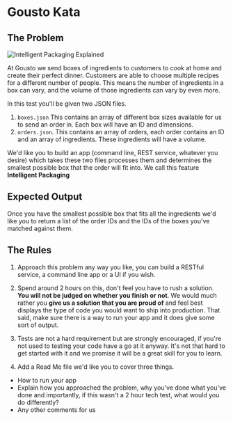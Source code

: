# Gousto Kata

## The Problem

![Intelligent Packaging Explained](https://i.imgur.com/8iPoykn.png)

At Gousto we send boxes of ingredients to customers to cook at home and create their perfect dinner. Customers are able to choose multiple recipes for a different number of people. This means the number of ingredients in a box can vary, and the volume of those ingredients can vary by even more.

In this test you'll be given two JSON files.

1. `boxes.json`
   This contains an array of different box sizes available for us to send an order in. Each box will have an ID and dimensions.
2. `orders.json`.
   This contains an array of orders, each order contains an ID and an array of ingredients. These ingredients will have a volume.

We'd like you to build an app (command line, REST service, whatever you desire) which takes these two files processes them and determines the smallest possible box that the order will fit into. We call this feature **Intelligent Packaging**

## Expected Output

Once you have the smallest possible box that fits all the ingredients we'd like you to return a list of the order IDs and the IDs of the boxes you've matched against them.

## The Rules

1. Approach this problem any way you like, you can build a RESTful service, a command line app or a UI if you wish.

2. Spend around 2 hours on this, don't feel you have to rush a solution. **You will not be judged on whether you finish or not**. We would much rather you **give us a solution that you are proud of** and feel best displays the type of code you would want to ship into production. That said, make sure there is a way to run your app and it does give some sort of output.

3. Tests are not a hard requirement but are strongly encouraged, if you're not used to testing your code have a go at it anyway. It's not that hard to get started with it and we promise it will be a great skill for you to learn.

4. Add a Read Me file we'd like you to cover three things.

- How to run your app
- Explain how you approached the problem, why you've done what you've done and importantly, if this wasn't a 2 hour tech test, what would you do differently?
- Any other comments for us
